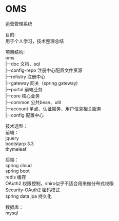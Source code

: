 # OMS
运营管理系统

目的:  
用于个人学习，技术整理总结

项目结构:  
oms  
|--doc 文档、sql  
|--config-repo 注册中心配置文件资源  
|--refistry 注册中心  
|--gateway 网关（spring gateway)  
|--portal 前端业务  
|--core 核心业务  
|--common 公共bean、util  
|--account 单点、认证服务、用户信息相关服务  
|--config 配置中心


技术选型：  
前端：  
 jquery  
 bootstarp 3.3  
 thymeleaf
 
后端：  
spring cloud   
spring boot  
redis  缓存  
OAuth2  权限控制，shiro似乎不适合用来做分布式权限    
Security-OAuth2 密码模式  
spring data jpa 持久化

数据库：  
mysql